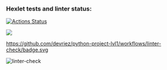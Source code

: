 ### Hexlet tests and linter status:
[![Actions Status](https://github.com/devriez/python-project-lvl1/workflows/hexlet-check/badge.svg)](https://github.com/devriez/python-project-lvl1/actions)

<a href="https://codeclimate.com/github/codeclimate/codeclimate/maintainability"><img src="https://api.codeclimate.com/v1/badges/a99a88d28ad37a79dbf6/maintainability" /></a>

https://github.com/devriez/python-project-lvl1/workflows/linter-check/badge.svg

![linter-check](https://github.com/actions/python-project-lvl1/workflows/linter-check/badge.svg)

